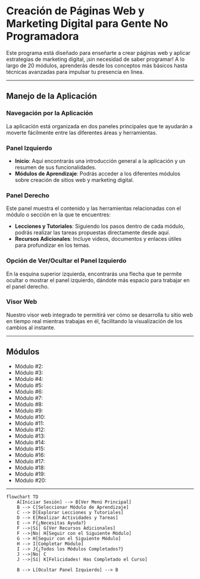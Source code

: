# Creación de Páginas Web y Marketing Digital para Gente No Programadora

Este programa está diseñado para enseñarte a crear páginas web y aplicar estrategias de marketing digital, ¡sin necesidad de saber programar! A lo largo de 20 módulos, aprenderás desde los conceptos más básicos hasta técnicas avanzadas para impulsar tu presencia en línea.

---

## Manejo de la Aplicación

### Navegación por la Aplicación

La aplicación está organizada en dos paneles principales que te ayudarán a moverte fácilmente entre las diferentes áreas y herramientas.

### Panel Izquierdo

- **Inicio**: Aquí encontrarás una introducción general a la aplicación y un resumen de sus funcionalidades.
- **Módulos de Aprendizaje**: Podrás acceder a los diferentes módulos sobre creación de sitios web y marketing digital.

### Panel Derecho

Este panel muestra el contenido y las herramientas relacionadas con el módulo o sección en la que te encuentres:

- **Lecciones y Tutoriales**: Siguiendo los pasos dentro de cada módulo, podrás realizar las tareas propuestas directamente desde aquí.
- **Recursos Adicionales**: Incluye videos, documentos y enlaces útiles para profundizar en los temas.

### Opción de Ver/Ocultar el Panel Izquierdo

En la esquina superior izquierda, encontrarás una flecha que te permite ocultar o mostrar el panel izquierdo, dándote más espacio para trabajar en el panel derecho.

### Visor Web

Nuestro visor web integrado te permitirá ver cómo se desarrolla tu sitio web en tiempo real mientras trabajas en él, facilitando la visualización de los cambios al instante.

---

## Módulos

- Módulo #2: 
- Módulo #3: 
- Módulo #4: 
- Módulo #5: 
- Módulo #6: 
- Módulo #7: 
- Módulo #8: 
- Módulo #9: 
- Módulo #10: 
- Módulo #11: 
- Módulo #12: 
- Módulo #13: 
- Módulo #14: 
- Módulo #15: 
- Módulo #16: 
- Módulo #17: 
- Módulo #18: 
- Módulo #19: 
- Módulo #20:

---

```mermaid
flowchart TD
    A[Iniciar Sesión] --> B[Ver Menú Principal]
    B --> C[Seleccionar Módulo de Aprendizaje]
    C --> D[Explorar Lecciones y Tutoriales]
    D --> E[Realizar Actividades y Tareas]
    E --> F{¿Necesitas Ayuda?}
    F -->|Sí| G[Ver Recursos Adicionales]
    F -->|No| H[Seguir con el Siguiente Módulo]
    G --> H[Seguir con el Siguiente Módulo]
    H --> I[Completar Módulo]
    I --> J{¿Todos los Módulos Completados?}
    J -->|No| C
    J -->|Sí| K[Felicidades! Has Completado el Curso]
    
    B --> L[Ocultar Panel Izquierdo] --> B
```